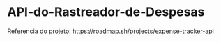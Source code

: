# API-do-Rastreador-de-Despesas

Referencia do projeto:
https://roadmap.sh/projects/expense-tracker-api

